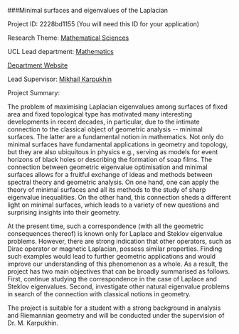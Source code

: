 ###Minimal surfaces and eigenvalues of the Laplacian

Project ID: 2228bd1155
(You will need this ID for your application)

Research Theme: [Mathematical Sciences](../themes/mathematical-sciences.md)

UCL Lead department: [Mathematics](../departments/mathematics.md)

[Department Website](https://www.ucl.ac.uk/maths)

Lead Supervisor: [Mikhail Karpukhin](https://iris.ucl.ac.uk/iris/browse/profile?upi=MKARP96)

Project Summary:

The problem of maximising Laplacian eigenvalues among surfaces of fixed area and fixed topological type has motivated many interesting developments in recent decades, in particular, due to the intimate connection to the classical object of geometric analysis -- minimal surfaces. The latter are a fundamental notion in mathematics. Not only do minimal surfaces have fundamental applications in geometry and topology, but they are also ubiquitous in physics e.g., serving as models for event horizons of black holes or describing the formation of soap films. The connection between geometric eigenvalue optimisation and minimal surfaces allows for a fruitful exchange of ideas and methods between spectral theory and geometric analysis. On one hand, one can apply the theory of minimal surfaces and all its methods to the study of sharp eigenvalue inequalities. On the other hand, this connection sheds a different light on minimal surfaces, which leads to a variety of new questions and surprising insights into their geometry. 
 
 At the present time, such a correspondence (with all the geometric consequences thereof) is known only for Laplace and Steklov eigenvalue problems. However, there are strong indication that other operators, such as Dirac operator or magnetic Laplacian, possess similar properties. Finding such examples would lead to further geometric applications and would improve our understanding of this phenomenon as a whole. As a result, the project has two main objectives that can be broadly summarised as follows. First, continue studying the correspondence in the case of Laplace and Steklov eigenvalues. Second, investigate other natural eigenvalue problems in search of the connection with classical notions in geometry. 
 
 The project is suitable for a student with a strong background in analysis and Riemannian geometry and will be conducted under the supervision of Dr. M. Karpukhin.